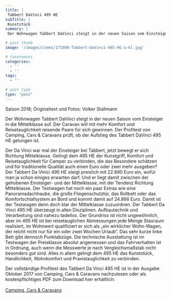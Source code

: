```yaml
---
title: |
 Tabbert DaVinci 495 HE
subTitle: |
 Kunststück
summary: |
 Der Wohnwagen Tabbert DaVinci steigt in der neuen Saison vom Einsteiger in die Mittelklasse auf. Der Caravan will mit mehr Komfort und Reisetauglichkeit reisende Paare für sich gewinnen. Der Profitest von Camping, Cars & Caravans prüft, ob der Aufstieg des Tabbert DaVinci 495 HE gelungen ist.

# post thumb
image: '/images/items/171009-Tabbert-DaVinci-495-HE-a-kl.jpg'

# taxonomies
categories: 
  - ''
  - ''
tags:
  - ''

# post type
type: "post"
---
```


Saison 2018; Originaltext und Fotos: Volker Stallmann  

Der Wohnwagen Tabbert DaVinci steigt in der neuen Saison vom Einsteiger in die Mittelklasse auf. Der Caravan will mit mehr Komfort und Reisetauglichkeit reisende Paare für sich gewinnen. Der Profitest von Camping, Cars & Caravans prüft, ob der Aufstieg des Tabbert DaVinci 495 HE gelungen ist.  

Der Da Vinci war mal der Einsteiger bei Tabbert, jetzt bewegt er sich Richtung Mittelklasse. Gelingt dem 495 HE der Kunstgriff, Komfort und Reisetauglichkeit für Camper zu verbinden, die das Besondere schätzen und für traditionelle Qualität auch einen Euro oder zwei mehr ausgeben? Der Tabbert Da Vinici 495 HE steigt preislich mit 22.890 Euro ein, wofür man ja schon einiges erwarten darf. Und er liegt damit zwischen der gehobenen Einsteiger- und der Mittelklasse, mit der Tendenz Richtung Mittelklasse. Der Testwagen hat noch ein paar Extras wie eine Panoramadachhaube, die große Fliegenschutztür, das Rollbett oder das Komfortschlafsystem an Bord und kommt damit auf 24.866 Euro. Damit ist der Testwagen denn doch klar der Mittelklasse zuzuordnen. Der Tabbert Da Vinci 495 HE überzeugt in allen Disziplinen. Aufbautechnik und Verarbeitung sind nahezu tadellos. Der Grundriss ist nicht ungewöhnlich, aber im 495 HE ist bei reisetauglichen Abmessungen jede Menge Stauraum realisiert, im Wohnwert qualifiziert er sich als „ein wirklicher Wohn-Wagen, der reicht nicht nur für ein oder zwei Wochen Urlaub“. Das sehr kurze linke Bett gibt dennoch Punktabzüge. Die technische Ausstattung ist im Testwagen der Preisklasse absolut angemessen und das Fahrverhalten ist in Ordnung, auch wenn die Messwerte je nach Vergleichsmaßstab nicht besonders gut sind. Alles in allem gelingt dem 495 HE das Kunststück, Handlichkeit, Wohnkomfort und Praxistauglichkeit zu verbinden.  

Der vollständige Profitest des Tabbert Da Vinci 495 HE ist in der Ausgabe Oktober 2017 von Camping, Cars & Caravans nachzulesen oder als kostenpflichtiges PDF zum Download hier erhältlich:  
[  
Camping, Cars & Caravans](http://camping-cars-caravans.de)